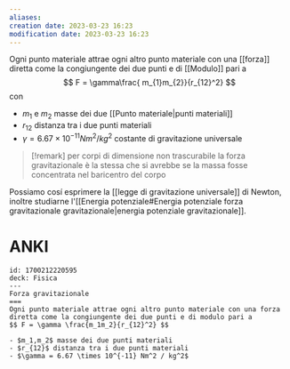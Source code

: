 ```yaml
---
aliases: 
creation date: 2023-03-23 16:23
modification date: 2023-03-23 16:23
---
```


Ogni punto materiale attrae ogni altro punto materiale con una [[forza]] diretta come la congiungente dei due punti e di [[Modulo]] pari a
$$
F = \gamma\frac{ m_{1}m_{2}}{r_{12}^2}
$$
con
- $m_{1}$ e $m_{2}$ masse dei due [[Punto materiale|punti materiali]]
- $r_{12}$ distanza tra i due punti materiali
- $\gamma = 6.67 \times 10^{-11} N m^2 / kg^2$ costante di gravitazione universale

>[!remark]
>per corpi di dimensione non trascurabile la forza gravitazionale è la stessa che si avrebbe se la massa fosse concentrata nel baricentro del corpo

Possiamo cosí esprimere la [[legge di gravitazione universale]] di Newton, inoltre studiarne l'[[Energia potenziale#Energia potenziale forza gravitazionale gravitazionale|energia potenziale gravitazionale]].

# ANKI

```anki
id: 1700212220595
deck: Fisica
---
Forza gravitazionale
===
Ogni punto materiale attrae ogni altro punto materiale con una forza diretta come la congiungente dei due punti e di modulo pari a
$$ F = \gamma \frac{m_1m_2}{r_{12}^2} $$

- $m_1,m_2$ masse dei due punti materiali
- $r_{12}$ distanza tra i due punti materiali
- $\gamma = 6.67 \times 10^{-11} Nm^2 / kg^2$
```
